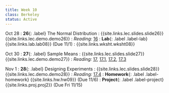 ```yaml
---
title: Week 10
class: Berkeley
status: Active
---
```


Oct 28
: **26**{: .label} The Normal Distribution
    : {{site.links.lec.slides.slide26}} {{site.links.lec.demo.demo26}}
: _Reading:_ [16](https://inferentialthinking.com/chapters/16/Inference_for_Regression.html)
: **Lab**{: .label .label-lab} {{site.links.lab.lab08}} (Due 11/1)
  : {{site.links.wksht.wksht08}}

Oct 30
: **27**{: .label} Sample Means
    : {{site.links.lec.slides.slide27}} {{site.links.lec.demo.demo27}}
: _Reading:_ [17](https://inferentialthinking.com/chapters/17/Classification.html), [17.1](https://inferentialthinking.com/chapters/17/1/Nearest_Neighbors.html), [17.2](https://inferentialthinking.com/chapters/17/2/Training_and_Testing.html), [17.3](https://inferentialthinking.com/chapters/17/3/Rows_of_Tables.html)

Nov 1
: **28**{: .label} Designing Experiments
  : {{site.links.lec.slides.slide28}} {{site.links.lec.demo.demo28}}
: _Reading:_ [17.4](https://inferentialthinking.com/chapters/17/4/Implementing_the_Classifier.html)
: **Homework**{: .label .label-homework} {{site.links.hw.hw09}} (Due 11/6)
: **Project**{: .label .label-project} {{site.links.proj.proj2}} (Due Fri 11/15)